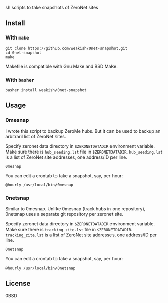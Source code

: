 sh scripts to take snapshots of ZeroNet sites

## Install

### With `make`

    git clone https://github.com/weakish/0net-snapshot.git
    cd 0net-snapshot
    make

Makefile is compatible with Gnu Make and BSD Make.

### With `basher`

    basher install weakish/0net-snapshot

## Usage

### 0mesnap

I wrote this script to backup ZeroMe hubs.
But it can be used to backup an arbitraril list of ZeroNet sites.

Specify zeronet data directory in `$ZERONETDATADIR` environment variable.
Make sure there is `hub_seeding.lst` file in `$ZERONETDATADIR`.
`hub_seeding.lst` is a list of ZeroNet site addresses,
one address/ID per line.

    0mesnap

You can edit a crontab to take a snapshot, say, per hour:

```crontab
@hourly /usr/local/bin/0mesnap
```

### 0netsnap

Similar to 0mesnap.
Unlike 0mesnap (track hubs in one repository),
0netsnap uses a separate git repository per zeronet site.

Specify zeronet data directory in `$ZERONETDATADIR` environment variable.
Make sure there is `tracking_zite.lst` file in `$ZERONETDATADIR`.
`tracking_zite.lst` is a list of ZeroNet site addresses,
one address/ID per line.

    0netsnap

You can edit a crontab to take a snapshot, say, per hour:

```crontab
@hourly /usr/local/bin/0netsnap
```

## License

0BSD
